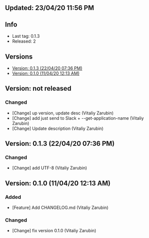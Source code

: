 ## Updated: 23/04/20 11:56 PM

## Info

- Last tag: 0.1.3
- Released: 2


## Versions

- [Version: 0.1.3 (22/04/20 07:36 PM)](#version-013-220420-0736-pm)
- [Version: 0.1.0 (11/04/20 12:13 AM)](#version-010-110420-1213-am)


## Version: not released

### Changed
* [Change] up version, update desc (Vitaliy Zarubin)
* [Change] add just send to Slack + --get-application-name (Vitaliy Zarubin)
* [Change] Update description (Vitaliy Zarubin)

## Version: 0.1.3 (22/04/20 07:36 PM)

### Changed
* [Change] add UTF-8 (Vitaliy Zarubin)

## Version: 0.1.0 (11/04/20 12:13 AM)

### Added
* [Feature] Add CHANGELOG.md (Vitaliy Zarubin)

### Changed
* [Change] fix version 0.1.0 (Vitaliy Zarubin)
